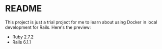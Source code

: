 # README

This project is just a trial project for me to learn about using Docker in local development for Rails. Here's the preview:

- Ruby 2.7.2
- Rails 6.1.1
